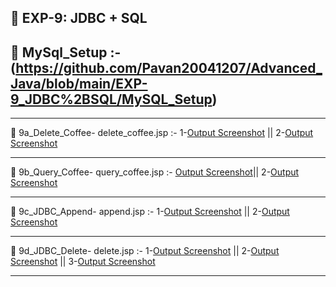 ## 🔹 EXP-9: JDBC + SQL

## 🐬 MySql_Setup :- (https://github.com/Pavan20041207/Advanced_Java/blob/main/EXP-9_JDBC%2BSQL/MySQL_Setup)

-----------------------------------------------------------------------------------------------------------------------------------------  

📌 9a_Delete_Coffee- 
delete_coffee.jsp :- 1-[Output Screenshot](https://github.com/Pavan20041207/Advanced_Java/blob/main/EXP-9_JDBC%2BSQL/9a_Delete_Coffee/9a1.png) ||
2-[Output Screenshot](https://github.com/Pavan20041207/Advanced_Java/blob/main/EXP-9_JDBC%2BSQL/9a_Delete_Coffee/9a2.png)

-----------------------------------------------------------------------------------------------------------------------------------------  

📌 9b_Query_Coffee-
query_coffee.jsp :- [Output Screenshot](https://github.com/PadmarajKurundwade07/Advanced-JAVA/blob/main/EXP-9_JDBC_%2B_SQL/9b_Query_Coffee/9b1.png)||
2-[Output Screenshot](https://github.com/PadmarajKurundwade07/Advanced-JAVA/blob/main/EXP-9_JDBC_%2B_SQL/9b_Query_Coffee/9b2.png)


-----------------------------------------------------------------------------------------------------------------------------------------  

📌 9c_JDBC_Append- 
append.jsp :- 1-[Output Screenshot](https://github.com/PadmarajKurundwade07/Advanced-JAVA/blob/main/EXP-9_JDBC_%2B_SQL/9c_JDBC_Append/9c1.png) ||
2-[Output Screenshot](https://github.com/PadmarajKurundwade07/Advanced-JAVA/blob/main/EXP-9_JDBC_%2B_SQL/9c_JDBC_Append/9c2.png)

-----------------------------------------------------------------------------------------------------------------------------------------  

📌 9d_JDBC_Delete-
delete.jsp :- 1-[Output Screenshot](https://github.com/PadmarajKurundwade07/Advanced-JAVA/blob/main/EXP-9_JDBC_%2B_SQL/9d_JDBC_Delete/9d1.png) ||
2-[Output Screenshot](https://github.com/PadmarajKurundwade07/Advanced-JAVA/blob/main/EXP-9_JDBC_%2B_SQL/9d_JDBC_Delete/9d2.png) ||
3-[Output Screenshot](https://github.com/PadmarajKurundwade07/Advanced-JAVA/blob/main/EXP-9_JDBC_%2B_SQL/9d_JDBC_Delete/9d3.png)

-----------------------------------------------------------------------------------------------------------------------------------------  
